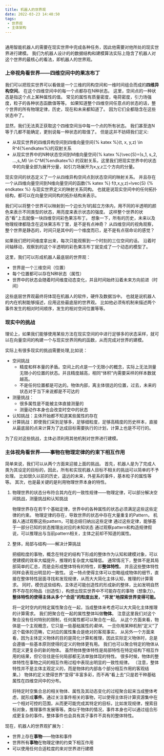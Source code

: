 ```yaml
---
title: 机器人的世界观
date: 2022-03-23 14:48:50
tags:
 - 世界观
 - 主体架构
---
```


## 
通用智能机器人的需要在现实世界中完成各种任务，因此他需要对他所处的现实世界进行建模。
我们为机器人设计的的数据结构和建模算法实际上隐含了机器人对这个世界的最核心的看法，即机器人的世界观。
<!-- more -->


### 上帝视角看世界——四维空间中的果冻布丁

我们可以把现实世界可以看做是一个三维的同构空间和一维时间组合而成的**四维异构空间**。
在这个四维空间中的每一个点都存在N种状态。
这里，空间点的一种状态是指这个点上某种属性的值。
常见的属性有质量密度，电荷密度，引力场强度，粒子的各种状态函数值等等。
如果知道整个四维空间任意点的状态的话，整个世界的所有物理定律，历史，现在和未来都知道了。
因为它们全都隐含在这些状态中了。

显然，我们无法真正获取这个四维空间当中每一个点的所有状态。
我们甚至连N等于几都不能确定，更别说每一种状态的取值了。
但是这并不妨碍我们定义:
* 从现实世界的四维异构空间到四维向量空间{% katex %}(t, x, y,z) \in R^4{%endkatex%}的双射关系
* 从现实世界中的N种状态空间到M维向量空间{% katex %}\vec{S}=(s_1, s_2, ...,s_M) \in C^M{%endkatex%} 的双射关系，这里我们把现实世界中的状态中的向量全部为展开分量，如引力场展开为x,y,z三个方向的分量。

现实空间的状态定义了一个从四维异构空间点到状态空间的映射关系。
并且存在一个从四维向量空间到N维向量空间的函数{% katex %} f(t,x,y,z)=\vec{S} {% endkatex %} 与现实世界定义的映射关系同构。
也就是说现实空间中的任何拓扑结构，都可以在向量空间同构的拓扑结构来表示。

我们可以将整个世界可以映射到一个边长为1的超立方体内，用不同的半透明的颜色来表示不同类型的状态，用亮度来表示状态的强度。
这样整个世界的状态“看”上去就像一块四维空间彩色果冻布丁。
想象一下，所有的历史，未来以及物理规律都隐含在这块果冻布丁里，是不是有点神奇？
从四维空间的视角观察，整个世界是静态的，时间只是其中的一个维度而已，是不是有点宿命论的感觉？

如果我们把时间维度拿出来，每次只能观察到一个时刻的三位空间的话。
沿着时间轴移动，观察到的这个半透明的彩色果冻布丁就变成了一个动态的模型了。

这里，我们可以形成机器人最底层的世界观：
  * 世界是一个三维空间（位置）
  * 每个位置都可以存在N种状态（属性）
  * 世界中的状态会随着时间维度动态变化，并且时间始终沿着未来方向前进（时间）

这些底层世界观最终将体现在机器人的软件，硬件及数据当中。
也就是说机器人的内在机制能够描述，应用这些最底层的世界观。
比如他必须有机制来描述两个事件发生的相对时间顺序，发生的相对空间位置等等。

### 现实中的挑战 

理论上，如果我们能够使用某些方法在现实空间的中进行足够多的状态采样，就可以在向量空间的构建一个与现实世界同构的函数，从而完成对世界的建模。

实际上有很多现实的挑战需要处理,比如说：
* 空间挑战
  * 精度和样本量的矛盾。空间上的点是一个无限小的概念，实际上无法测量无限小的位置的状态。并且精度越高，相同“体积”内需要采样的样本数就越高。
  * 不是任何位置都是可达的。物体内部，离主体很远的位置，过去，未来的状态对于当下来说都是不可达的
* 测量挑战：
    * 很多属性是不能被主体直接测量的
    * 测量动作本身也会改变时空中的状态
* 认知挑战：主体开始都不知道某些属性的存在
* 计算挑战：即使我们采到足够多，足够细粒度，足够高精度的历史样本，直接从最底层的点来计算为了达成目标需要执行的计划，计算上也是不可行的。

为了应对这些挑战，主体必须利用其他机制对世界进行建模。

### 主体视角看世界——事物在物理定律的约束下相互作用

简单来说，我们可以从两个方面来迎接上面的挑战。
首先，机器人是为了完成人类为其设定的目标的，因此，所有和实现机器人目标不相关的挑战可以简单的不予处理。
比如很久以前的历史，遥远的未来，外星系的事件，基本粒子的属性等等。
其次，也是最关键的是利用物理世界本身的特性。

1. 物理世界的状态分布符合其内在的一致性规律——物理定律，可以部分解决空间挑战，测量挑战和认知挑战

    物理世界存在若干个基础定律，世界中的各种属性的状态必须满足这些这些定律的约束。
    物理定律的存在，导致世界的状态中存在大量重复的Pattern，
    机器人通过观察这些pattern，可能总结归纳出这些定律
    通过这些定律，能够基于一部分已知的状态推理出对应的未知状态
    通过观察pattern和构造规律假说，可以推理出与当前pattern相关，主体之前却不知道的属性。

1. 整体，局部与结构——解决计算挑战

    把细粒度的事物，概念在特定的结构下形成的整体作为认知和建模对象，可以使建模的效率大幅提升，推理的复杂度大幅降低。
    通常情况下，整体不是其局部简单的汇总，而是会形成整体特有的特性，即**整体特性**。
    并且这些整体特性同样会表现出明显的一致性。
    这一特点使得主体可以忽略组成物体的细节，直接在整体特性层面寻找和发现规律，从而大大简化主体认知，推理的计算需求。
    同时，模仿这些结构，主体还可能创造性的形成新的整体，比如发明自然界不存在的物品（创造性），构想出现实世界中不可能存在的事物（想象力）。
    **整体特性的使得主体从多个“合适”的粒度出发，“并发”地探索世界变得可能。**

    
    将一定时空内的特定属性聚合在一起，当成整体来考虑可以大大简化主体推理的计算需求。
    我们把聚合在一起的属性整体叫做**物体**。
    注意这里我们对这个聚合没有任何特别的限制，任何属性都可以聚合在一起。
    从这个方面来看，物体是一个主观概念，它只是一些基础属性的*载体*。
    一旦你用某种机制“定义”了这个载体的范畴，它对应的属性集合是绝对的客观事实，
    从另外一个方面来看，因为主体定义物体的目的是简化计算和推理，因此实际定义物体时，总是会遵循一些基本原则使得的定义的物体更有用。
    我们也可以聚合特定的物体从而定义更复杂的新的物体。
    虽然物体整体特性是局部特性在特定结构下相互作用的结果，但它往往是任何局部都无法单独体现的特性。
    很多时候，物体的整体特性在事物之间的相互作用过程中表现出明显的一致性规律。
    （注意，整体特性并不是主体主观定义的，而是物体的内部各个部分相互作用的客观结果。）
    物体的定义使得世界“变得”丰富多彩，而不再“看上去”只是若干种基础属性在四维空间中的分布。

    将特定时空集合总的相关物体、属性及其动态变化的过程聚合起来当成整体考虑，就形成**事件**。通过关注事件相关的事物，可以使得主体将计算资源集中在一个相对可控的范围，从而更可能完成其特定的目标，比如发现规律，搜索目标对象，推理事件发展等等。类似于物体的情况，事件本身也可以通过组合形成更复杂的事件。整体事件也会具有其子事件不具有的整体特性。

现在，机器人的世界观扩展为：

* 世界上存在**事物**——物体和事件
* 世界所有**事物**在物理定律的约束下相互作用
* 可以使用任何合适粒度的来对世界进行建模

